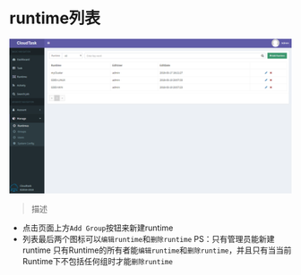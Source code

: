 # runtime列表

![Runtime Manage](../_media/manage_runtime.png)

> 描述

- 点击页面上方`Add Group`按钮来新建runtime
- 列表最后两个图标可以`编辑runtime`和`删除runtime`
PS：只有管理员能新建runtime
只有Runtime的所有者能`编辑runtime`和`删除runtime`，并且只有当当前Runtime下不包括任何组时才能`删除runtime`
